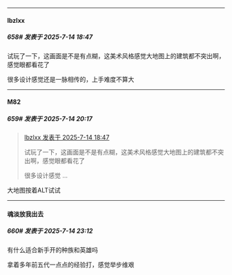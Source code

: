 ﻿
*****

####  lbzlxx  
##### 658#       发表于 2025-7-14 18:47

试玩了一下，这画面是不是有点糊，这美术风格感觉大地图上的建筑都不突出啊，感觉眼都看花了

很多设计感觉还是一脉相传的，上手难度不算大


*****

####  M82  
##### 659#       发表于 2025-7-14 20:17

<blockquote><a href="httphttps://stage1st.com/2b/forum.php?mod=redirect&amp;goto=findpost&amp;pid=68097763&amp;ptid=2196156" target="_blank">lbzlxx 发表于 2025-7-14 18:47</a>

试玩了一下，这画面是不是有点糊，这美术风格感觉大地图上的建筑都不突出啊，感觉眼都看花了

很多设计感觉 ...</blockquote>
大地图按着ALT试试


*****

####  魂淡放我出去  
##### 660#       发表于 2025-7-14 23:12

有什么适合新手开的种族和英雄吗

拿着多年前五代一点点的经验打，感觉举步维艰

